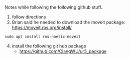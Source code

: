 Notes while following the following github stuff..

1. follow directions
2. Brian said he needed to download the moveit package:
   https://moveit.ros.org/install/
```
sudo apt install ros-noetic-moveit
```
4. install the following git hub package
   - https://github.com/ClangWU/ur5_package
     

